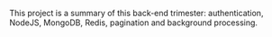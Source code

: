 This project is a summary of this back-end trimester: authentication, NodeJS, MongoDB, Redis, pagination and background processing.